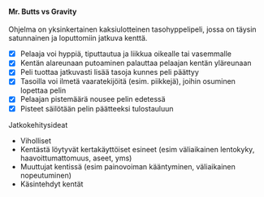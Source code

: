 
#### Mr. Butts vs Gravity

Ohjelma on yksinkertainen kaksiulotteinen tasohyppelipeli, jossa on täysin satunnainen ja loputtomiin jatkuva kenttä.

* [x] Pelaaja voi hyppiä, tiputtautua ja liikkua oikealle tai vasemmalle
* [x] Kentän alareunaan putoaminen palauttaa pelaajan kentän yläreunaan
* [x] Peli tuottaa jatkuvasti lisää tasoja kunnes peli päättyy
* [x] Tasoilla voi ilmetä vaaratekijöitä (esim. piikkejä), joihin osuminen lopettaa pelin
* [x] Pelaajan pistemäärä nousee pelin edetessä
* [x] Pisteet säilötään pelin päätteeksi tulostauluun

Jatkokehitysideat

* Viholliset
* Kentästä löytyvät kertakäyttöiset esineet (esim väliaikainen lentokyky, haavoittumattomuus, aseet, yms)
* Muuttujat kentissä (esim painovoiman kääntyminen, väliaikainen nopeutuminen)
* Käsintehdyt kentät
